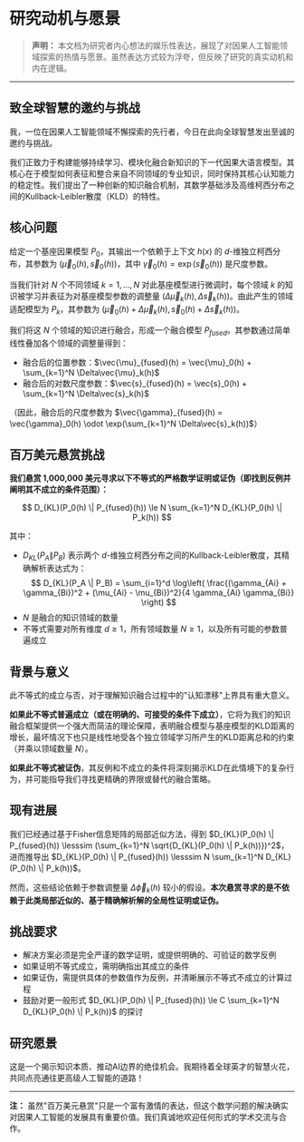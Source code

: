 # 研究动机与愿景

> **声明：** 本文档为研究者内心想法的娱乐性表达，展现了对因果人工智能领域探索的热情与愿景。虽然表达方式较为浮夸，但反映了研究的真实动机和内在逻辑。

---

## 致全球智慧的邀约与挑战

我，一位在因果人工智能领域不懈探索的先行者，今日在此向全球智慧发出至诚的邀约与挑战。

我们正致力于构建能够持续学习、模块化融合新知识的下一代因果大语言模型。其核心在于模型如何表征和整合来自不同领域的专业知识，同时保持其核心认知能力的稳定性。我们提出了一种创新的知识融合机制，其数学基础涉及高维柯西分布之间的Kullback-Leibler散度（KLD）的特性。

## 核心问题

给定一个基座因果模型 $P_0$，其输出一个依赖于上下文 $h(x)$ 的 $d$-维独立柯西分布，其参数为 $(\vec{\mu}_0(h), \vec{s}_0(h))$，其中 $\vec{\gamma}_0(h) = \exp(\vec{s}_0(h))$ 是尺度参数。

当我们针对 $N$ 个不同领域 $k=1, ..., N$ 对此基座模型进行微调时，每个领域 $k$ 的知识被学习并表征为对基座模型参数的调整量 $(\Delta\vec{\mu}_k(h), \Delta\vec{s}_k(h))$。由此产生的领域适配模型为 $P_k$，其参数为 $(\vec{\mu}_0(h) + \Delta\vec{\mu}_k(h), \vec{s}_0(h) + \Delta\vec{s}_k(h))$。

我们将这 $N$ 个领域的知识进行融合，形成一个融合模型 $P_{fused}$。其参数通过简单线性叠加各个领域的调整量得到：
- 融合后的位置参数：$\vec{\mu}_{fused}(h) = \vec{\mu}_0(h) + \sum_{k=1}^N \Delta\vec{\mu}_k(h)$
- 融合后的对数尺度参数：$\vec{s}_{fused}(h) = \vec{s}_0(h) + \sum_{k=1}^N \Delta\vec{s}_k(h)$

（因此，融合后的尺度参数为 $\vec{\gamma}_{fused}(h) = \vec{\gamma}_0(h) \odot \exp(\sum_{k=1}^N \Delta\vec{s}_k(h))$）

## 百万美元悬赏挑战

**我们悬赏 1,000,000 美元寻求以下不等式的严格数学证明或证伪（即找到反例并阐明其不成立的条件范围）：**

$$ D_{KL}(P_0(h) \| P_{fused}(h)) \le N \sum_{k=1}^N D_{KL}(P_0(h) \| P_k(h)) $$

其中：
- $D_{KL}(P_A \| P_B)$ 表示两个 $d$-维独立柯西分布之间的Kullback-Leibler散度，其精确解析表达式为：
  $$ D_{KL}(P_A \| P_B) = \sum_{i=1}^d \log\left( \frac{(\gamma_{Ai} + \gamma_{Bi})^2 + (\mu_{Ai} - \mu_{Bi})^2}{4 \gamma_{Ai} \gamma_{Bi}} \right) $$
- $N$ 是融合的知识领域的数量
- 不等式需要对所有维度 $d \ge 1$，所有领域数量 $N \ge 1$，以及所有可能的参数普遍成立

## 背景与意义

此不等式的成立与否，对于理解知识融合过程中的"认知漂移"上界具有重大意义。

**如果此不等式普遍成立（或在明确的、可接受的条件下成立）**，它将为我们的知识融合框架提供一个强大而简洁的理论保障，表明融合模型与基座模型的KLD距离的增长，最坏情况下也只是线性地受各个独立领域学习所产生的KLD距离总和的约束（并乘以领域数量 $N$）。

**如果此不等式被证伪**，其反例和不成立的条件将深刻揭示KLD在此情境下的复杂行为，并可能指导我们寻找更精确的界限或替代的融合策略。

## 现有进展

我们已经通过基于Fisher信息矩阵的局部近似方法，得到 $D_{KL}(P_0(h) \| P_{fused}(h)) \lesssim (\sum_{k=1}^N \sqrt{D_{KL}(P_0(h) \| P_k(h))})^2$，进而推导出 $D_{KL}(P_0(h) \| P_{fused}(h)) \lesssim N \sum_{k=1}^N D_{KL}(P_0(h) \| P_k(h))$。

然而，这些结论依赖于参数调整量 $\Delta\vec{\phi}_k(h)$ 较小的假设。**本次悬赏寻求的是不依赖于此类局部近似的、基于精确解析解的全局性证明或证伪。**

## 挑战要求

- 解决方案必须是完全严谨的数学证明，或提供明确的、可验证的数学反例
- 如果证明不等式成立，需明确指出其成立的条件
- 如果证伪，需提供具体的参数值作为反例，并清晰展示不等式不成立的计算过程
- 鼓励对更一般形式 $D_{KL}(P_0(h) \| P_{fused}(h)) \le C \sum_{k=1}^N D_{KL}(P_0(h) \| P_k(h))$ 的探讨

## 研究愿景

这是一个揭示知识本质、推动AI边界的绝佳机会。我期待着全球英才的智慧火花，共同点亮通往更高级人工智能的道路！

---

**注：** 虽然"百万美元悬赏"只是一个富有激情的表达，但这个数学问题的解决确实对因果人工智能的发展具有重要价值。我们真诚地欢迎任何形式的学术交流与合作。 